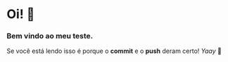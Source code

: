  # Oi! :wave: 
 ### Bem vindo ao meu teste.

Se você está lendo isso é porque o **commit** e o **push** deram certo! *Yaay* :raised_hands:
